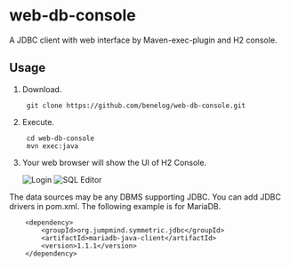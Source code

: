 web-db-console
==============
A JDBC client with web interface by Maven-exec-plugin and H2 console.

## Usage
1. Download.

		git clone https://github.com/benelog/web-db-console.git

2. Execute.

		cd web-db-console
		mvn exec:java

3. Your web browser will show the UI of H2 Console.

	![Login](http://file.benelog.net/web-db-console/login.png)
	![SQL Editor](http://file.benelog.net/web-db-console/sql-editor.png)

The data sources may be any DBMS supporting JDBC. You can add JDBC drivers in pom.xml. The following example is for MariaDB.

		<dependency>
			<groupId>org.jumpmind.symmetric.jdbc</groupId>
			<artifactId>mariadb-java-client</artifactId>
			<version>1.1.1</version>
		</dependency>
